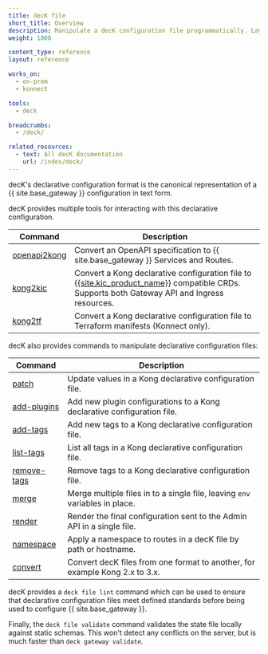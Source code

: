 ```yaml
---
title: decK file
short_title: Overview
description: Manipulate a decK configuration file programmatically. Layer in additional configuration and lint against your governance rules
weight: 1000

content_type: reference
layout: reference

works_on:
  - on-prem
  - konnect

tools:
  - deck

breadcrumbs:
  - /deck/

related_resources:
  - text: All decK documentation
    url: /index/deck/
---
```


decK's declarative configuration format is the canonical representation of a {{ site.base_gateway }} configuration in text form.

decK provides multiple tools for interacting with this declarative configuration.

| Command                                  | Description                                                                                                                                                                     |
| ---------------------------------------- | ------------------------------------------------------------------------------------------------------------------------------------------------------------------------------- |
| [openapi2kong](/deck/file/openapi2kong/) | Convert an OpenAPI specification to {{ site.base_gateway }} Services and Routes.                                                                                                                   |
| [kong2kic](/deck/file/kong2kic/)         | Convert a Kong declarative configuration file to [{{site.kic_product_name}}](/kubernetes-ingress-controller/) compatible CRDs. Supports both Gateway API and Ingress resources. |
| [kong2tf](/deck/file/kong2tf/)           | Convert a Kong declarative configuration file to Terraform manifests (Konnect only).                                                                                            |

decK also provides commands to manipulate declarative configuration files:

| Command                                         | Description                                                                 |
| ----------------------------------------------- | --------------------------------------------------------------------------- |
| [patch](/deck/file/manipulation/patch/)         | Update values in a Kong declarative configuration file.                     |
| [add-plugins](/deck/file/manipulation/plugins/) | Add new plugin configurations to a Kong declarative configuration file.     |
| [add-tags](/deck/file/manipulation/tags/)       | Add new tags to a Kong declarative configuration file.                      |
| [list-tags](/deck/file/manipulation/tags/)      | List all tags in a Kong declarative configuration file.                     |
| [remove-tags](/deck/file/manipulation/tags/)    | Remove tags to a Kong declarative configuration file.                       |
| [merge](/deck/file/merge/)                      | Merge multiple files in to a single file, leaving `env` variables in place. |
| [render](/deck/file/render/)                    | Render the final configuration sent to the Admin API in a single file.      |
| [namespace](/deck/file/manipulation/namespace/) | Apply a namespace to routes in a decK file by path or hostname.             |
| [convert](/deck/file/convert/)                  | Convert decK files from one format to another, for example Kong 2.x to 3.x. |

decK provides a `deck file lint` command which can be used to ensure that declarative configuration files meet defined standards before being used to configure {{ site.base_gateway }}.

Finally, the `deck file validate` command validates the state file locally against static schemas. This won't detect any conflicts on the server, but is much faster than `deck gateway validate`.

